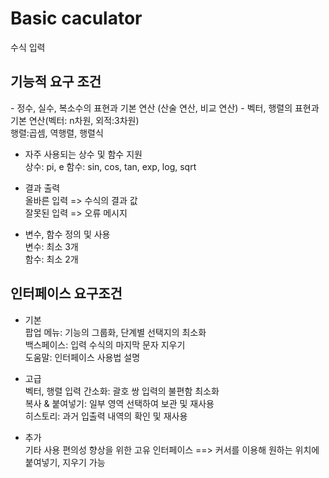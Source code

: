 <h1>Basic caculator</h1>
수식 입력

<h2>기능적 요구 조건</h2>
- 정수, 실수, 복소수의 표현과 기본 연산
(산술 연산, 비교 연산)
- 벡터, 행렬의 표현과 기본 연산(벡터: n차원, 외적:3차원)<br>
행렬:곱셈, 역행렬, 행렬식

- 자주 사용되는 상수 및 함수 지원<br>
상수: pi, e
함수: sin, cos, tan, exp, log, sqrt

- 결과 출력<br>
올바른 입력 => 수식의 결과 값<br>
잘못된 입력 => 오류 메시지 <br>

- 변수, 함수 정의 및 사용<br>
변수: 최소 3개<br>
함수: 최소 2개<br>

<h2>인터페이스 요구조건</h2>

- 기본<br>
팝업 메뉴: 기능의 그룹화, 단계별 선택지의 최소화<br>
백스페이스: 입력 수식의 마지막 문자 지우기<br>
도움말: 인터페이스 사용법 설명

- 고급<br>
벡터, 행렬 입력 간소화: 괄호 쌍 입력의 불편함 최소화<br>
복사 & 붙여넣기: 일부 영역 선택하여 보관 및 재사용<br>
히스토리: 과거 입출력 내역의 확인 및 재사용

- 추가<br>
기타 사용 편의성 향상을 위한 고유 인터페이스
==> 커서를 이용해 원하는 위치에 붙여넣기, 지우기 가능



